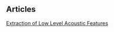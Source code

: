 ## Articles

[Extraction of Low Level Acoustic Features](https://p-stachyra.github.io/Low%20Level%20Acoustic%20Features.html)